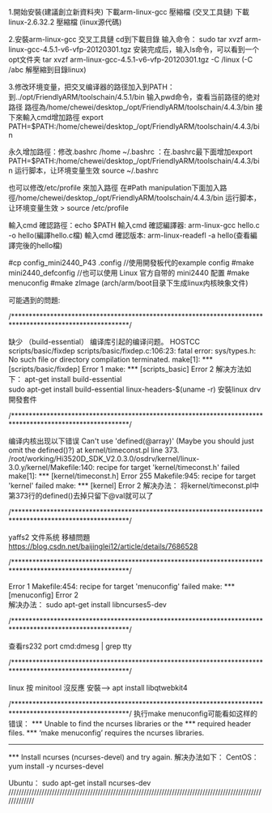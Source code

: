 1.開始安裝(建議創立新資料夾)
下載arm-linux-gcc 壓縮檔 (交叉工具鏈) 
下載linux-2.6.32.2 壓縮檔 (linux源代碼) 

2.安裝arm-linux-gcc 交叉工具鏈 
cd到下載目錄 输入命令： sudo tar xvzf arm-linux-gcc-4.5.1-v6-vfp-20120301.tgz 
安装完成后，输入ls命令，可以看到一个opt文件夹 
tar xvzf arm-linux-gcc-4.5.1-v6-vfp-20120301.tgz -C /linux (-C /abc 解壓縮到目錄linux) 
 
  
3.修改环境变量，把交叉编译器的路径加入到PATH： 
到../opt/FriendlyARM/toolschain/4.5.1/bin 输入pwd命令，查看当前路径的绝对路径
路徑為/home/chewei/desktop_/opt/FriendlyARM/toolschain/4.4.3/bin 
接下來輸入cmd增加路徑 
export PATH=$PATH:/home/chewei/desktop_/opt/FriendlyARM/toolschain/4.4.3/bin 
 
永久增加路徑：修改.bashrc 
/home ~/.bashrc ：在.bashrc最下面增加export PATH=$PATH:/home/chewei/desktop_/opt/FriendlyARM/toolschain/4.4.3/bin 
运行脚本，让环境变量生效 
source ~/.bashrc 
 
也可以修改/etc/profile 來加入路徑 
在#Path manipulation下面加入路徑/home/chewei/desktop_/opt/FriendlyARM/toolschain/4.4.3/bin 
运行脚本，让环境变量生效 > source /etc/profile 
 
輸入cmd 確認路徑：echo $PATH 
輸入cmd 確認編譯器: arm-linux-gcc hello.c -o hello(編譯hello.c檔) 
輸入cmd 確認版本: arm-linux-readefl -a hello(查看編譯完後的hello檔) 
 
#cp config_mini2440_P43 .config   //使用開發板代的example config
#make mini2440_defconfig          //也可以使用 Linux 官方自带的 mini2440 配置 
#make menuconfig 
#make zImage (arch/arm/boot目录下生成linux内核映象文件) 
 
 
可能遇到的問題:

/*********************************************************************************************************/

缺少 （build-essential） 编译库引起的编译问题。 
HOSTCC scripts/basic/fixdep 
scripts/basic/fixdep.c:106:23: fatal error: sys/types.h: No such file or directory 
compilation terminated. 
make[1]: *** [scripts/basic/fixdep] Error 1 
make: *** [scripts_basic] Error 2 
解决方法如下： 
apt-get install build-essential   
sudo apt-get install build-essential linux-headers-$(uname -r) 安裝linux drv 開發套件 


/*********************************************************************************************************/

编译内核出现以下错误 
Can't use 'defined(@array)' (Maybe you should just omit the defined()?) at kernel/timeconst.pl line 373. 
/root/working/Hi3520D_SDK_V2.0.3.0/osdrv/kernel/linux-3.0.y/kernel/Makefile:140: recipe for target 'kernel/timeconst.h' failed 
make[1]: *** [kernel/timeconst.h] Error 255 
Makefile:945: recipe for target 'kernel' failed 
make: *** [kernel] Error 2 
解决办法： 
将kernel/timeconst.pl中第373行的defined()去掉只留下@val就可以了 

/*********************************************************************************************************/

yaffs2 文件系统 移植問題 
https://blog.csdn.net/baijinglei12/article/details/7686528 

/*********************************************************************************************************/

Error 1 Makefile:454: recipe for target 'menuconfig' failed make: *** [menuconfig] Error 2  
解决办法： 
sudo apt-get install libncurses5-dev 

/*********************************************************************************************************/

查看rs232 port 
cmd:dmesg | grep tty 

/*********************************************************************************************************/

linux 按 minitool 沒反應 
安裝--> apt install libqtwebkit4 

/*********************************************************************************************************/
执行make menuconfig可能看如这样的错误： 
*** Unable to find the ncurses libraries or the 
*** required header files. 
*** ‘make menuconfig’ requires the ncurses libraries. 
*** 
*** Install ncurses (ncurses-devel) and try again. 
解决办法如下： 
CentOS： 
yum install -y ncurses-devel 
 
Ubuntu： 
sudo apt-get install ncurses-dev 
///////////////////////////////////////////////////////////////////////////////////////////////////////////// 

 
